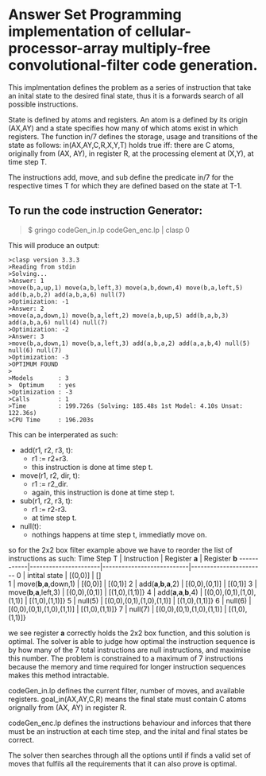 # Answer Set Programming implementation of cellular-processor-array multiply-free convolutional-filter code generation.

This implmentation defines the problem as a series of instruction that take an inital state to the desired final state, thus it is a forwards search of all possible instructions.

State is defined by atoms and registers. An atom is a defined by its origin (AX,AY) and a state specifies how many of which atoms exist in which registers. The function in/7 defines the storage, usage and transitions of the state as follows:
	in(AX,AY,C,R,X,Y,T) holds true iff:
	there are C atoms, originally from (AX, AY), in register R, at the processing element at (X,Y), at time step T.

The instructions add, move, and sub define the predicate in/7 for the respective times T for which they are defined based on the state at T-1.

## To run the code instruction Generator:

>$ gringo codeGen_in.lp codeGen_enc.lp | clasp 0


This will produce an output:
```
>clasp version 3.3.3
>Reading from stdin
>Solving...
>Answer: 1
>move(b,a,up,1) move(a,b,left,3) move(a,b,down,4) move(b,a,left,5) add(b,a,b,2) add(a,b,a,6) null(7)
>Optimization: -1
>Answer: 2
>move(a,a,down,1) move(b,a,left,2) move(a,b,up,5) add(b,a,b,3) add(a,b,a,6) null(4) null(7)
>Optimization: -2
>Answer: 3
>move(b,a,down,1) move(b,a,left,3) add(a,b,a,2) add(a,a,b,4) null(5) null(6) null(7)
>Optimization: -3
>OPTIMUM FOUND
>
>Models       : 3
>  Optimum    : yes
>Optimization : -3
>Calls        : 1
>Time         : 199.726s (Solving: 185.48s 1st Model: 4.10s Unsat: 122.36s)
>CPU Time     : 196.203s
```


This can be interperated as such:
* add(r1, r2, r3, t):
  * r1 := r2+r3. 
  * this instruction is done at time step t.
* move(r1, r2, dir, t):
  * r1 := r2_dir.
  * again, this instruction is done at time step t.
* sub(r1, r2, r3, t):
  * r1 := r2-r3. 
  * at time step t.
* null(t):
  * nothings happens at time step t, immediatly move on.

so for the 2x2 box filter example above we have to reorder the list of instructions as such:
Time Step T | Instruction          | Register **a**                | Register **b**
------------|----------------------|---------------------------|-----------------------
0 | intital state | [(0,0)] | []           
1 | move(**b**,**a**,down,1) | [(0,0)] | [(0,1)]
2 | add(**a**,**b**,**a**,2) | [(0,0),(0,1)] | [(0,1)]
3 | move(**b**,**a**,left,3) | [(0,0),(0,1)] | [(1,0),(1,1)]}
4 | add(**a**,**a**,**b**,4) | [(0,0),(0,1),(1,0),(1,1)] | [(1,0),(1,1)]}
5 | null(5) | [(0,0),(0,1),(1,0),(1,1)] | [(1,0),(1,1)]}
6 | null(6) | [(0,0),(0,1),(1,0),(1,1)] | [(1,0),(1,1)]}
7 | null(7) | [(0,0),(0,1),(1,0),(1,1)] | [(1,0),(1,1)]}

we see register **a** correctly holds the 2x2 box function, and this solution is optimal.
The solver is able to judge how optimal the instruction sequence is by how many of the 7 total instructions are null instructions, and maximise this number.
The problem is constrained to a maximum of 7 instructions because the memory and time required for longer instruction sequences makes this method intractable.

codeGen_in.lp defines the current filter, number of moves, and available registers.
goal_in(AX,AY,C,R) means the final state must contain C atoms orignally from (AX, AY) in register R.

codeGen_enc.lp defines the instructions behaviour and inforces that there must be an instruction at each time step, and the inital and final states be correct.

The solver then searches through all the options until if finds a valid set of moves that fulfils all the requirements that it can also prove is optimal.

